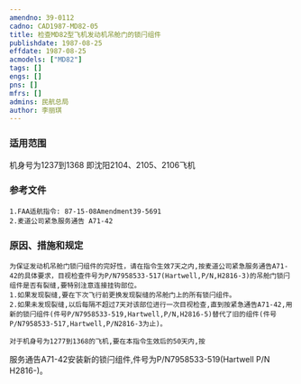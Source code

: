 ```yaml
---
amendno: 39-0112  
cadno: CAD1987-MD82-05  
title: 检查MD82型飞机发动机吊舱门的锁闩组件  
publishdate: 1987-08-25  
effdate: 1987-08-25  
acmodels: ["MD82"]  
tags: []  
engs: []  
pns: []  
mfrs: []  
admins: 民航总局  
author: 李丽琪  
---
```

  
### 适用范围  
机身号为1237到1368     即沈阳2104、2105、2106飞机  
  
<!--more-->  
### 参考文件  
    1.FAA适航指令: 87-15-08Amendment39-5691  
    2.麦道公司紧急服务通告 A71-42  
  
### 原因、措施和规定  
    为保证发动机吊舱门锁闩组件的完好性，请在指令生效7天之内,按麦道公司紧急服务通告A71-42的具体要求，目视检查件号为P/N7958533-517(Hartwell,P/N,H2816-3)的吊舱门锁闩组件是否有裂缝,要特别注意连接挂钩部位。  
    1.如果发现裂缝,要在下次飞行前更换发现裂缝的吊舱门上的所有锁闩组件。  
    2.如果未发现裂缝,以后每隔不超过7天对该部位进行一次目视检查,直到按紧急通告A71-42,用新的锁闩组件(件号P/N7958533-519,Hartwell,P/N,H2816-5)替代了旧的组件(件号P/N7958533-517,Hartwell,P/N2816-3为止)。  
  
    对于机身号为1277到1368的飞机,要在本指令生效后的50天内,按  
   
服务通告A71-42安装新的锁闩组件,件号为P/N7958533-519(Hartwell P/N H2816-)。  
